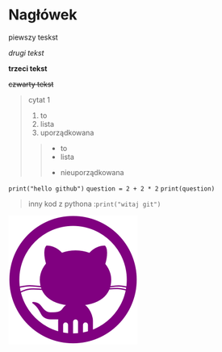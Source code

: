 # Nagłówek

piewszy teskst

*drugi tekst*

**trzeci tekst**

~~czwarty tekst~~

>cytat 1
>1. to
>2. lista
>4. uporządkowana
>>* to 
>>* lista
>>+ nieuporządkowana



`print("hello github")`
`question = 2 + 2 * 2`
`print(question)`

>inny kod z pythona :`print("witaj git")`

![aaaa.png](aaaa.png)

